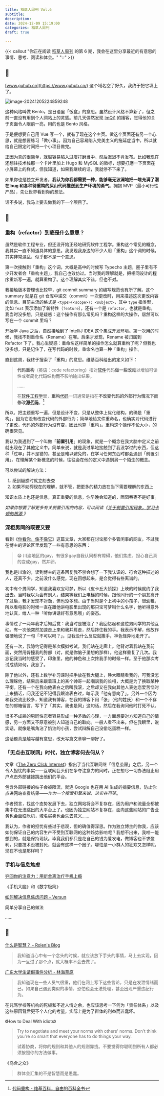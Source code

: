 ```yaml
---
title: 稻草人周刊 Vol.6
subtitle: 
description: 
date: 2024-12-09 15:19:00
categories: 稻草人周刊
draft: true

---
```


{{< callout "你正在阅读 [稻草人周刊](/categories/稻草人周刊/) 的第 6 期，我会在这里分享最近的有意思的事情、思考、阅读和体会。" "💡" >}}

<!--more-->

## 🏃

[www.guhub.cn](https://www.guhub.cn/) 这个域名空了好久，我终于把它填上了。

![image-20241205224859248](https://image.guhub.cn/uPic/2024/12/image-20241205224859248.png)

这种风格叫做 Bento，是日语里「饭盒」的意思。虽然设计风格不算新了，但之前一直没有用到个人网站上的灵感。前几天偶然发现 [ImQi1](https://imqi1.com/about) 的播客，觉得他的关于页面令人眼前一亮，用的也是 Bento 风格。

于是便想要自己用 Vue 写一个，就有了现在这个主页。做这个页面还有另一个心思，就是想要练习「做小事」。因为自己容易陷入完美主义的拖延症当中，所以就给自己限定时间把一个小项目做完。

正因为真的很简单，就越容易陷入过度打磨当中，然后迟迟不肯发布。比如我现在还想往技术栈那一个卡片里加上 Hugo 和 MySQL 的徽标，想要打磨一下页面在小屏幕上的样式，但我知道，如果我继续的话，我就停不下来了。

如果你也是独立开发者，**我认为你我都需要一种，能够毫无波澜地把一堆充满了潜在 bug 和各种待重构的屎山代码推送到生产环境的勇气**。拥抱 MVP（最小可行性产品），先让世界看到你的想法。

话不多说，我马上要去做我的下一个项目了。

## 🤔

### 重构（refactor）到底是什么意思？

虽然是软件工程专业，但还没开始正经地研究软件工程学。重构这个常见的概念，我其实一直不知道具体的意思。我发现我身边的不少人用「重构」这个词的时候，其实非常混乱，似乎都不是一个意思。

第一次接触到「重构」这个词，大概是高中的时候写 Typecho 主题，圈子里有不少开发者会「重构主题」，我自己也效仿过。当时我的理解就是，把相同设计的程序重新写一遍，就算重构了。这个理解其实不错，但也不对。

我接触版本管理也比较早，git commit summary 的编写规范也有所了解。这个 summary 就是在 git 仓库中递交（commit）一次更改时，用来描述这次更改内容的信息。目前主流的格式是 `<type>(<scope>): <subject>`，其中 `type` 指类型，比如 `feat` 表示添加了新特性（`feature`），还有一个是 `refactor`，也就是重构。我当时没多想，只是疑惑：这个操作有那么常见吗？重构这样的大操作，居然可以写在一个 commit 里吗？

开始学 Java 之后，自然接触到了 IntelliJ IDEA 这个集成开发环境。第一次用的时候，我找不到重命名（Rename）在哪。后来才发现，Rename 被归属到 Refactor 下了。我心生疑惑：重命名这样简单的操作怎么就算重构了呢？但我也没多想，只是记住了，在写代码的时候，重命名也算一种「重构」操作。

直到这周，我终于搜索了「重构」的意思。维基百科给出的定义如下：

> **代码重构**（英语：code refactoring）指对[软件](https://zh.wikipedia.org/wiki/%E8%BD%AF%E4%BB%B6)代码**做一些改动**以增加可读性或者简化代码结构而不影响输出结果。
>
> ……
>
> 在[软件工程学](https://zh.wikipedia.org/wiki/%E8%BD%AF%E4%BB%B6%E5%B7%A5%E7%A8%8B%E5%AD%A6)里，**重构**[代码](https://zh.wikipedia.org/wiki/%E4%BB%A3%E7%A0%81)一词通常是指在**不改变代码的外部行为情况下而修改[源代码](https://zh.wikipedia.org/wiki/%E6%BA%90%E4%BB%A3%E7%A0%81)**。[^1]

所以，把主题重写一遍，但是设计不变，只是从整体上优化结构，的确是「重构」，因为它没有改变代码的外部行为；简单地给文件重命名，也确实对代码进行了更改，代码的外部行为没有变，因此也算「重构」。重构这个操作不论大小，的确很常见。

我认为我遇到了一个叫做「**前置引用**」的现象，就是一个概念在我大脑中定义之前就出现在了其他定义中。简单来说，就是我过早地接触到了我没学过的东西，但这种「过早」并不是错的，甚至是难以避免的，在学习任何东西时都会遇到「前置引用」。在理解某个新概念的时候，往往会在他的定义中遇到另一个陌生的概念。

可以尝试的解决方法：

1. 感到疑惑时就立刻去查
2. 如果不妨碍现在的理解，就不管，把更多的精力放在当下需要理解的东西上

知识本质上也还是信息，真正重要的信息，你早晚会知道的，囫囵吞枣不是好事。

*如果你想要了解更多有关前置引用的内容，可以阅读《[关于前置引用现象，学习卡顿的根源 ](https://sspai.com/post/93798)》*

### 深柜男同的既要又要

看到《[你看你，像不像它](https://ihaihe.cn/2796.htm)》这篇文章，大家都在讨论那个多管闲事的网友，不过我在博主的评论区里发现了一些有意思的东西：

> 😁 川渝地区的gay，有很多gay自我认同都有障碍，他们焦虑、担心自己真的变成gay，然并卵。

我也是川渝的，读到博主的这条回复我不禁会想了一下我认识的、符合这种描述的人，还真不少。之前没什么感觉，现在回想起来，是会觉得有些离谱的。

初中有个男同学，知道我喜欢宝可梦，所以《皮卡丘大侦探》上映的时候就约了我出去。当时我以为会有别人，结果等我们上电梯的时候，跟他同行的一个朋友离开了过后，我才发现不对劲，但也没多想。由于当时是个上初中的小孩子，很幼稚，所以看电影的时候一直在跟他讲电影里出现的那只宝可梦叫什么名字，他听得意外地认真，给人一种「听你讲话好有意思哦」的姿态。

事情过了一两年我才后知后觉：我当时是被泡了？我回忆起和这位男同学的其他互动。有一次他突然加速走上来和我并肩走，然后搀住我的手。我表示不解，他故作强硬地说了一句「不可以吗？」，见我没什么反应就撒手，神色怪异地走开了。

还有一次，我隐约记得是某次模拟考试，我们站在走廊上。他背对着我站在我前面，突然用臀撞我的胯部（对，就是你脑子里想的那样），他这样重复了几次。我忘记我当时的感受了，印象里，他的神色和上次搀我手的时候一样。至于他那次考试成绩如何，我忘了。

除了他以外，还有上数学补习课时把手放在我大腿上，睁大眼睛看我的，可我没怎么理睬他，结果后来跟着班上的某个帅哥一起嘲讽我的长相，大概是为了换取某种平衡。还有一个在我向他表白之后叫我滚，之后却又在我向其他人表达恋爱苦恼时上来插话，问我还记不记得我跟谁表白过，暗示我「他有意向了」。另外一个因为和我交流比较多，知道我有博客，在我的博客下用「张」（他的姓氏）和一个不存在的邮箱留言，写下了「其实，我也是同」这句话，然后在我询问他时打死不认。

很多不成熟的男同性恋者容易形成一种矛盾的心理，一方面想要对方知道自己的情感，另一方面又不原意被别人知道自己的取向。一般人看不出来，但在我眼里，说实话，就像是嘴角沾了奶油的小孩，尝试辩解自己没偷吃蛋糕一样。

这话题真是越写越有意思，改天写篇文章聊一聊好了。

### 「无点击互联网」时代，独立博客何去何从？

文章《[The Zero Click Internet](https://www.techspot.com/article/2908-the-zero-click-internet/#google_vignette)》指出了当代互联网继「信息茧房」之后，另一个令人担忧的事实——互联网巨头们在争夺注意力的同时，正在想尽一切办法阻止用户点击外部链接跳出他们的平台。

包含外部链接的帖子会被限流，就连 Google 也在用 AI 生成的摘要信息，防止你点进网站查看结果——*作为一个搜索引擎来说，这实在可笑*。

作者预言，找这个态势发展下去，独立网站将会不复存在，因为用户和流量全都被集中在无法跳出的大平台上了。也因为独立网站不复存在，面向这些网站的广告业务也会面临危机，域名买卖也会失去意义…… 

我认为，作者的担忧有些过于悲观，但的确值得深思。作为独立博主的你我，应该如何保证自己的内容生产不受到互联网的这种趋势影响呢？我想不出来，我唯一能想到的，就是保持现状。毕竟我们都只是花自己的钱为爱发电，做博客也不求盈利，只要技术没被封死，就会有这样一个圈子。哪怕是一小群人的狂欢又怎样呢，现在不也是那样吗？

### 手机与信息焦虑

[夺回你的注意力：用断舍离治疗手机上瘾](https://sspai.com/post/93322)

《手机大脑》和《数字极简》

[如何解决信息焦虑问题 - Versun](https://versun.me/blog/如何解决信息焦虑问题/)

简单分享自己的做法

……



## 📒

[什么是智慧？ - Rolen's Blog](https://rolen.wiki/what-is-wisdom/)

> 我知道当心中有一个念头的时候，就应该放下手头的事情，马上去实现，因为一旦过了那个点，就大概率不会去做了。

[广东大学生请假事件分析 - 林海草原](https://lhcy.org/archives/guang-dong-da-xue-sheng-qing-jia-shi-jian-fen-xi.html)

> 我知道现在一些人戾气很重，他们在网上写下这些言论，只是在发泄情绪而已。如果自己遇到类似的事情，恐怕也会无法处理，甚至出现严重违纪行为。

在咒骂学校等机构的死板和不近人情之余，也应该思考一下何为「责任体系」以及这些原因背后更不个人化的考量，实际上是为了群体的利益而非蠢坏。

《How to Deal With idiots》

> Try to negotiate and meet your norms with others' norms. Don't think you're so smart that everyone has to do things your way.
>
> 试着协商，将你的规则和其他人的规则靠拢。不要觉得你聪明到所有人都必须按照你的方法做事。

《乌合之众》

> 群体会汇集的不是智慧而是愚蠢。

[^1]: [代码重构 - 维基百科，自由的百科全书](https://zh.wikipedia.org/wiki/代码重构)
